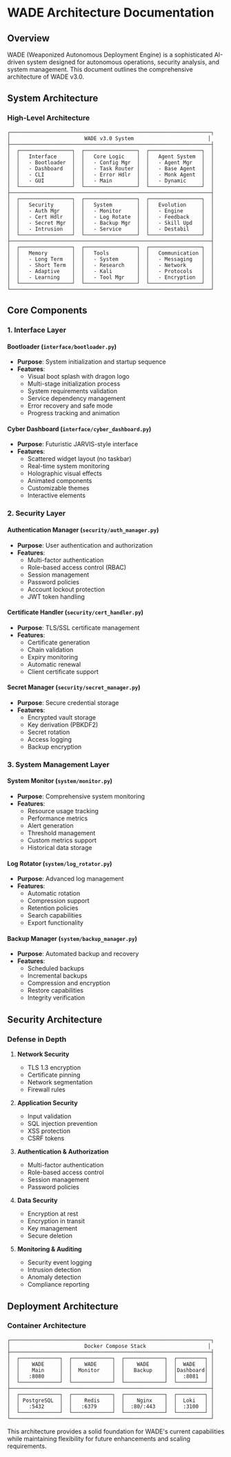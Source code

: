 # WADE Architecture Documentation

## Overview

WADE (Weaponized Autonomous Deployment Engine) is a sophisticated AI-driven system designed for autonomous operations, security analysis, and system management. This document outlines the comprehensive architecture of WADE v3.0.

## System Architecture

### High-Level Architecture

```
┌─────────────────────────────────────────────────────────────────┐
│                        WADE v3.0 System                        │
├─────────────────────────────────────────────────────────────────┤
│  ┌─────────────────┐  ┌─────────────────┐  ┌─────────────────┐  │
│  │   Interface     │  │   Core Logic    │  │   Agent System  │  │
│  │   - Bootloader  │  │   - Config Mgr  │  │   - Agent Mgr   │  │
│  │   - Dashboard   │  │   - Task Router │  │   - Base Agent  │  │
│  │   - CLI         │  │   - Error Hdlr  │  │   - Monk Agent  │  │
│  │   - GUI         │  │   - Main        │  │   - Dynamic     │  │
│  └─────────────────┘  └─────────────────┘  └─────────────────┘  │
├─────────────────────────────────────────────────────────────────┤
│  ┌─────────────────┐  ┌─────────────────┐  ┌─────────────────┐  │
│  │   Security      │  │   System        │  │   Evolution     │  │
│  │   - Auth Mgr    │  │   - Monitor     │  │   - Engine      │  │
│  │   - Cert Hdlr   │  │   - Log Rotate  │  │   - Feedback    │  │
│  │   - Secret Mgr  │  │   - Backup Mgr  │  │   - Skill Upd   │  │
│  │   - Intrusion   │  │   - Service     │  │   - Destabil    │  │
│  └─────────────────┘  └─────────────────┘  └─────────────────┘  │
├─────────────────────────────────────────────────────────────────┤
│  ┌─────────────────┐  ┌─────────────────┐  ┌─────────────────┐  │
│  │   Memory        │  │   Tools         │  │   Communication │  │
│  │   - Long Term   │  │   - System      │  │   - Messaging   │  │
│  │   - Short Term  │  │   - Research    │  │   - Network     │  │
│  │   - Adaptive    │  │   - Kali        │  │   - Protocols   │  │
│  │   - Learning    │  │   - Tool Mgr    │  │   - Encryption  │  │
│  └─────────────────┘  └─────────────────┘  └─────────────────┘  │
└─────────────────────────────────────────────────────────────────┘
```

## Core Components

### 1. Interface Layer

#### Bootloader (`interface/bootloader.py`)
- **Purpose**: System initialization and startup sequence
- **Features**:
  - Visual boot splash with dragon logo
  - Multi-stage initialization process
  - System requirements validation
  - Service dependency management
  - Error recovery and safe mode
  - Progress tracking and animation

#### Cyber Dashboard (`interface/cyber_dashboard.py`)
- **Purpose**: Futuristic JARVIS-style interface
- **Features**:
  - Scattered widget layout (no taskbar)
  - Real-time system monitoring
  - Holographic visual effects
  - Animated components
  - Customizable themes
  - Interactive elements

### 2. Security Layer

#### Authentication Manager (`security/auth_manager.py`)
- **Purpose**: User authentication and authorization
- **Features**:
  - Multi-factor authentication
  - Role-based access control (RBAC)
  - Session management
  - Password policies
  - Account lockout protection
  - JWT token handling

#### Certificate Handler (`security/cert_handler.py`)
- **Purpose**: TLS/SSL certificate management
- **Features**:
  - Certificate generation
  - Chain validation
  - Expiry monitoring
  - Automatic renewal
  - Client certificate support

#### Secret Manager (`security/secret_manager.py`)
- **Purpose**: Secure credential storage
- **Features**:
  - Encrypted vault storage
  - Key derivation (PBKDF2)
  - Secret rotation
  - Access logging
  - Backup encryption

### 3. System Management Layer

#### System Monitor (`system/monitor.py`)
- **Purpose**: Comprehensive system monitoring
- **Features**:
  - Resource usage tracking
  - Performance metrics
  - Alert generation
  - Threshold management
  - Custom metrics support
  - Historical data storage

#### Log Rotator (`system/log_rotator.py`)
- **Purpose**: Advanced log management
- **Features**:
  - Automatic rotation
  - Compression support
  - Retention policies
  - Search capabilities
  - Export functionality

#### Backup Manager (`system/backup_manager.py`)
- **Purpose**: Automated backup and recovery
- **Features**:
  - Scheduled backups
  - Incremental backups
  - Compression and encryption
  - Restore capabilities
  - Integrity verification

## Security Architecture

### Defense in Depth

1. **Network Security**
   - TLS 1.3 encryption
   - Certificate pinning
   - Network segmentation
   - Firewall rules

2. **Application Security**
   - Input validation
   - SQL injection prevention
   - XSS protection
   - CSRF tokens

3. **Authentication & Authorization**
   - Multi-factor authentication
   - Role-based access control
   - Session management
   - Password policies

4. **Data Security**
   - Encryption at rest
   - Encryption in transit
   - Key management
   - Secure deletion

5. **Monitoring & Auditing**
   - Security event logging
   - Intrusion detection
   - Anomaly detection
   - Compliance reporting

## Deployment Architecture

### Container Architecture

```
┌─────────────────────────────────────────────────────────────────┐
│                        Docker Compose Stack                    │
├─────────────────────────────────────────────────────────────────┤
│  ┌─────────────┐  ┌─────────────┐  ┌─────────────┐  ┌─────────┐ │
│  │    WADE     │  │    WADE     │  │    WADE     │  │  WADE   │ │
│  │    Main     │  │  Monitor    │  │   Backup    │  │Dashboard│ │
│  │   :8080     │  │             │  │             │  │  :8081  │ │
│  └─────────────┘  └─────────────┘  └─────────────┘  └─────────┘ │
├─────────────────────────────────────────────────────────────────┤
│  ┌─────────────┐  ┌─────────────┐  ┌─────────────┐  ┌─────────┐ │
│  │ PostgreSQL  │  │    Redis    │  │    Nginx    │  │  Loki   │ │
│  │   :5432     │  │   :6379     │  │  :80/:443   │  │  :3100  │ │
│  └─────────────┘  └─────────────┘  └─────────────┘  └─────────┘ │
└─────────────────────────────────────────────────────────────────┘
```

This architecture provides a solid foundation for WADE's current capabilities while maintaining flexibility for future enhancements and scaling requirements.